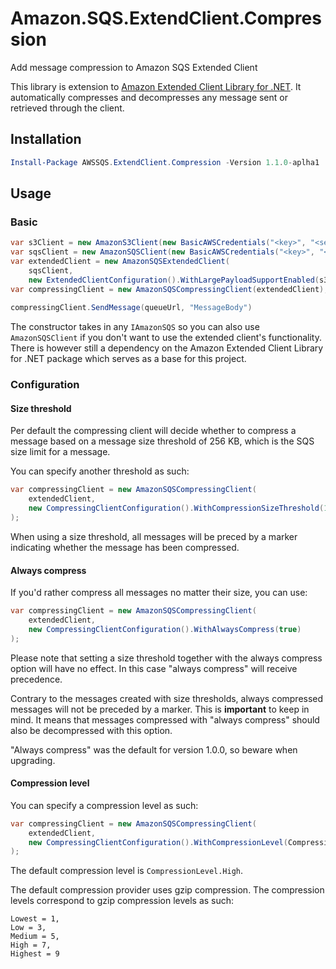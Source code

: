 # Amazon.SQS.ExtendClient.Compression
Add message compression to Amazon SQS Extended Client

This library is extension to [Amazon Extended Client Library for .NET](https://github.com/raol/amazon-sqs-net-extended-client-lib). 
It automatically compresses and decompresses any message sent or retrieved through the client.

## Installation

```PowerShell
Install-Package AWSSQS.ExtendClient.Compression -Version 1.1.0-aplha1
```

## Usage

### Basic

```csharp
var s3Client = new AmazonS3Client(new BasicAWSCredentials("<key>", "<secret>"), "<region>")
var sqsClient = new AmazonSQSClient(new BasicAWSCredentials("<key>", "<secret>"), "<region>");
var extendedClient = new AmazonSQSExtendedClient(
    sqsClient, 
    new ExtendedClientConfiguration().WithLargePayloadSupportEnabled(s3Client, "<s3bucketname>"));
var compressingClient = new AmazonSQSCompressingClient(extendedClient);    
    
compressingClient.SendMessage(queueUrl, "MessageBody")
```

The constructor takes in any `IAmazonSQS` so you can also use `AmazonSQSClient` if you don't want to use the extended client's functionality.
There is however still a dependency on the Amazon Extended Client Library for .NET package which serves as a base for this project.

### Configuration

#### Size threshold

Per default the compressing client will decide whether to compress a message based on a message size threshold of 256 KB, which is the SQS size limit for a message.

You can specify another threshold as such:

```csharp
var compressingClient = new AmazonSQSCompressingClient(
    extendedClient,
    new CompressingClientConfiguration().WithCompressionSizeThreshold(1000)
);
```

When using a size threshold, all messages will be preced by a marker indicating whether the message has been compressed.

#### Always compress

If you'd rather compress all messages no matter their size, you can use:

```csharp
var compressingClient = new AmazonSQSCompressingClient(
    extendedClient,
    new CompressingClientConfiguration().WithAlwaysCompress(true)
);
```

Please note that setting a size threshold together with the always compress option will have no effect. In this case "always compress" will receive precedence.

Contrary to the messages created with size thresholds, always compressed messages will not be preceded by a marker. This is **important** to keep in mind. It means that messages compressed with "always compress" should also be decompressed with this option.

"Always compress" was the default for version 1.0.0, so beware when upgrading.

#### Compression level

You can specify a compression level as such:

```csharp
var compressingClient = new AmazonSQSCompressingClient(
    extendedClient,
    new CompressingClientConfiguration().WithCompressionLevel(CompressionLevel.Highest);
);
```

The default compression level is `CompressionLevel.High`.

The default compression provider uses gzip compression. The compression levels correspond to gzip compression levels as such:


```
Lowest = 1,
Low = 3,
Medium = 5,
High = 7,
Highest = 9
```
